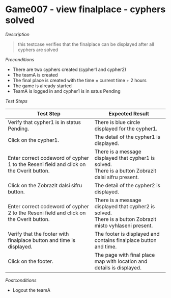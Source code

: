 # Game007 - view finalplace - cyphers solved

*Description*
>this testcase verifies that the finalplace can be displayed after all cyphers are solved

*Preconditions*
* There are two cyphers created (cypher1 and cypher2)
* The teamA is created
* The final place is created with the time = current time + 2 hours
* The game is already started
* TeamA is logged in and cypher1 is in satus Pending

*Test Steps*

|Test Step|Expected Result|
|---------|---------------|
|Verify that cypher1 is in status Pending.|There is blue circle displayed for the cypher1.|
|Click on the cypher1.|The detail of the cypher1 is displayed.|
|Enter correct codeword of cypher 1 to the Reseni field and click on the Overit button.|There is a message displayed that cypher1 is solved.<br>There is a button Zobrazit dalsi sifru present.|
|Click on the Zobrazit dalsi sifru button.|The detail of the cypher2 is displayed.|
|Enter correct codeword of cypher 2 to the Reseni field and click on the Overit button.|There is a message displayed that cypher2 is solved.<br>There is a button Zobrazit misto vyhlaseni present.|
|Verify that the footer with finalplace button and time is displayed.|The footer is displayed and contains finalplace button and time.|
|Click on the footer.|The page with final place map with location and details is displayed.|

*Postconditions*
* Logout the teamA